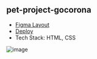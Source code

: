## pet-project-gocorona  
- [Figma Layout](https://www.figma.com/file/rxm3h96stp2ihkI8CMC1RI/Gocorna-Website?node-id=0%3A1)  
- [Deploy](https://filonushka.github.io/pet-project-gocorona/)  
- Tech Stack: HTML, CSS  

![image](https://user-images.githubusercontent.com/70750996/191727672-3923c144-9b2b-4f05-92ae-5ba789d7473d.png)

